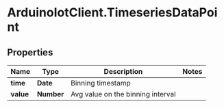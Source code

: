 # ArduinoIotClient.TimeseriesDataPoint

## Properties

Name | Type | Description | Notes
------------ | ------------- | ------------- | -------------
**time** | **Date** | Binning timestamp | 
**value** | **Number** | Avg value on the binning interval | 


